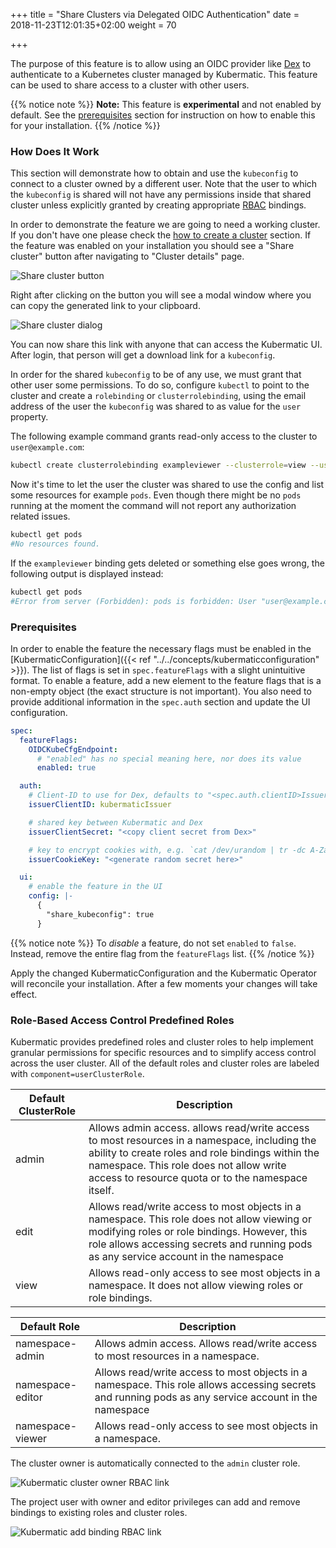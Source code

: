 +++
title = "Share Clusters via Delegated OIDC Authentication"
date = 2018-11-23T12:01:35+02:00
weight = 70

+++

The purpose of this feature is to allow using an OIDC provider like [Dex](https://github.com/dexidp/dex) to
authenticate to a Kubernetes cluster managed by Kubermatic. This feature can be used to share access to a
cluster with other users.

{{% notice note %}}
**Note:** This feature is **experimental** and not enabled by default. See the [prerequisites](#prerequisites)
section for instruction on how to enable this for your installation.
{{% /notice %}}

### How Does It Work

This section will demonstrate how to obtain and use the `kubeconfig` to connect to a cluster owned by a
different user. Note that the user to which the `kubeconfig` is shared will not have any permissions inside
that shared cluster unless explicitly granted by creating appropriate
[RBAC](https://kubernetes.io/docs/reference/access-authn-authz/rbac) bindings.

In order to demonstrate the feature we are going to need a working cluster. If you don't have one please
check the [how to create a cluster](../../getting_started/create_cluster/) section. If the feature was
enabled on your installation you should see a "Share cluster" button after navigating to "Cluster details"
page.

![Share cluster button](/img/kubermatic/v2.14/advanced/oidc-auth/share-cluster.png)

Right after clicking on the button you will see a modal window where you can copy the generated link to your
clipboard.

![Share cluster dialog](/img/kubermatic/v2.14/advanced/oidc-auth/share-cluster-modal.png)

You can now share this link with anyone that can access the Kubermatic UI. After login, that person will
get a download link for a `kubeconfig`.

In order for the shared `kubeconfig` to be of any use, we must grant that other user some permissions. To do
so, configure `kubectl` to point to the cluster and create a `rolebinding` or `clusterrolebinding`, using the
email address of the user the `kubeconfig` was shared to as value for the `user` property.

The following example command grants read-only access to the cluster to `user@example.com`:

```bash
kubectl create clusterrolebinding exampleviewer --clusterrole=view --user=user@example.com
```

Now it's time to let the user the cluster was shared to use the config and list some resources for example
`pods`. Even though there might be no `pods` running at the moment the command will not report any authorization
related issues.

```bash
kubectl get pods
#No resources found.
```

If the `exampleviewer` binding gets deleted or something else goes wrong, the following output is displayed instead:

```bash
kubectl get pods
#Error from server (Forbidden): pods is forbidden: User "user@example.com" cannot list pods in the namespace "default"
```

### Prerequisites

In order to enable the feature the necessary flags must be enabled in the
[KubermaticConfiguration]({{< ref "../../concepts/kubermaticconfiguration" >}}). The list of flags is set in
`spec.featureFlags` with a slight unintuitive format. To enable a feature, add a new element to the feature flags
that is a non-empty object (the exact structure is not important). You also need to provide additional information
in the `spec.auth` section and update the UI configuration.

```yaml
spec:
  featureFlags:
    OIDCKubeCfgEndpoint:
      # "enabled" has no special meaning here, nor does its value
      enabled: true

  auth:
    # Client-ID to use for Dex, defaults to "<spec.auth.clientID>Issuer"
    issuerClientID: kubermaticIssuer

    # shared key between Kubermatic and Dex
    issuerClientSecret: "<copy client secret from Dex>"

    # key to encrypt cookies with, e.g. `cat /dev/urandom | tr -dc A-Za-z0-9 | head -c32`
    issuerCookieKey: "<generate random secret here>"

  ui:
    # enable the feature in the UI
    config: |-
      {
        "share_kubeconfig": true
      }
```

{{% notice note %}}
To *disable* a feature, do not set `enabled` to `false`. Instead, remove the entire flag from the `featureFlags` list.
{{% /notice %}}

Apply the changed KubermaticConfiguration and the Kubermatic Operator will reconcile your installation. After a
few moments your changes will take effect.

### Role-Based Access Control Predefined Roles

Kubermatic provides predefined roles and cluster roles to help implement granular permissions for specific resources and
to simplify access control across the user cluster. All of the default roles and cluster roles are labeled with `component=userClusterRole`.

| Default ClusterRole | Description                                                                                                                                                                                                                                       |
|---------------------|---------------------------------------------------------------------------------------------------------------------------------------------------------------------------------------------------------------------------------------------------|
| admin               | Allows admin access. allows read/write access to most resources in a namespace, including the ability to create roles and role bindings within the namespace. This role does not allow write access to resource quota or to the namespace itself. |
| edit                | Allows read/write access to most objects in a namespace. This role does not allow viewing or modifying roles or role bindings. However, this role allows accessing secrets and running pods as any service account in the namespace               |
| view                | Allows read-only access to see most objects in a namespace. It does not allow viewing roles or role bindings.                                                                                                                                     |


| Default Role     | Description                                                                                                                                         |
|------------------|-----------------------------------------------------------------------------------------------------------------------------------------------------|
| namespace-admin  | Allows admin access. Allows read/write access to most resources in a namespace.                                                                     |
| namespace-editor | Allows read/write access to most objects in a namespace. This role allows accessing secrets and running pods as any service account in the namespace|
| namespace-viewer | Allows read-only access to see most objects in a namespace.                                                                                         |

The cluster owner is automatically connected to the `admin` cluster role.

![Kubermatic cluster owner RBAC link](/img/kubermatic/v2.14/advanced/oidc-auth/cluster-owner-rbac.png)

The project user with owner and editor privileges can add and remove bindings to existing roles and cluster roles.

![Kubermatic add binding RBAC link](/img/kubermatic/v2.14/advanced/oidc-auth/add-binding-rbac.png)
